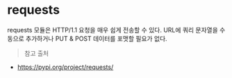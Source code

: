 # requests
requests 모듈은 HTTP/1.1 요청을 매우 쉽게 전송할 수 있다. URL에 쿼리 문자열을 수동으로 추가하거나 PUT & POST 데이터를 포맷할 필요가 없다.

> 참고 출처
- <https://pypi.org/project/requests/>